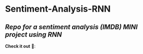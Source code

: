 # Sentiment-Analysis-RNN
_Repo for a sentiment analysis (IMDB) MINI project using RNN_
------------------------------------------------------
**Check it out** 👀: <link>
